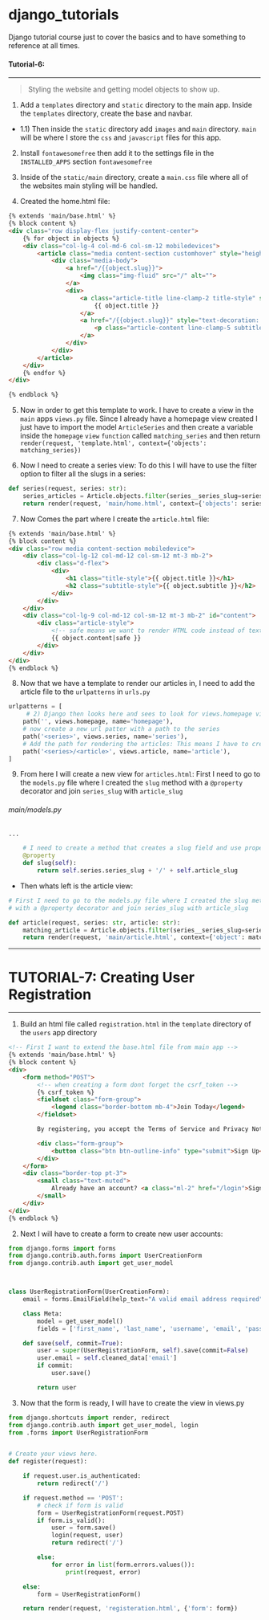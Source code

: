 # django_tutorials
Django tutorial course just to cover the basics and to have something to reference at all times.



#### Tutorial-6:
---


> Styling the website and getting model objects to show up.

1. Add a `templates` directory and `static` directory to the main app. Inside the `templates` directory, create the base and navbar.
- 1.1) Then inside the `static` directory add `images` and `main` directory. `main` will be where I store the `css` and `javascript` files for this app.

2. Install `fontawesomefree` then add it to the settings file in the `INSTALLED_APPS` section `fontawesomefree`

3. Inside of the `static/main` directory, create a `main.css` file where all of the websites main styling will be handled.

4. Created the home.html file:

```html
{% extends 'main/base.html' %}
{% block content %}
<div class="row display-flex justify-content-center">
    {% for object in objects %}
    <div class="col-lg-4 col-md-6 col-sm-12 mobiledevices">
        <article class="media content-section customhover" style="height: 95%;">
            <div class="media-body">
                <a href="/{{object.slug}}">
                    <img class="img-fluid" src="/" alt="">
                </a>
                <div>
                    <a class="article-title line-clamp-2 title-style" style="font-size:22px" href="/{{object.slug}}">
                        {{ object.title }}
                    </a>
                    <a href="/{{object.slug}}" style="text-decoration: none;">
                        <p class="article-content line-clamp-5 subtitle-style">{{ object.subtitle }}</p>
                    </a>
                </div>
            </div>
        </article>
    </div>
    {% endfor %}
</div>

{% endblock %}
```
5. Now in order to get this template to work. I have to create a view in the `main` apps `views.py` file. Since I already have a homepage view created I just have to import the model `ArticleSeries` and then create a variable inside the `homepage` `view` `function` called `matching_series` and then return `render(request, 'template.html', context={'objects': matching_series})`

6. Now I need to create a series view: To do this I will have to use the filter option to filter all the slugs in a series:

```python
def series(request, series: str):
    series_articles = Article.objects.filter(series__series_slug=series).all()
    return render(request, 'main/home.html', context={'objects': series_articles})

```
7. Now Comes the part where I create the `article.html` file:

```html
{% extends 'main/base.html' %}
{% block content %}
<div class="row media content-section mobiledevice">
    <div class="col-lg-12 col-md-12 col-sm-12 mt-3 mb-2">
        <div class="d-flex">
            <div>
                <h1 class="title-style">{{ object.title }}</h1>
                <h2 class="subtitle-style">{{ object.subtitle }}</h2>
            </div>
        </div>
    </div>
    <div class="col-lg-9 col-md-12 col-sm-12 mt-3 mb-2" id="content">
        <div class="article-style">
            <!-- safe means we want to render HTML code instead of text -->
            {{ object.content|safe }}
        </div>
    </div>
</div>
{% endblock %}

```

8. Now that we have a template to render our articles in, I need to add the article file to the `urlpatterns` in `urls.py`

```python
urlpatterns = [
     # 2) Django then looks here and sees to look for views.homepage view
    path('', views.homepage, name='homepage'),
    # now create a new url patter with a path to the series
    path('<series>', views.series, name='series'),
    # Add the path for rendering the articles: This means I have to create a articles view
    path('<series>/<article>', views.article, name='article'),
]
```

9. From here I will create a new view for `articles.html`: First I need to go to the `models.py` file where I created the `slug` method with a `@property` decorator and join `series_slug` with `article_slug`

###### main/models.py
```python
...

    # I need to create a method that creates a slug field and use property decorator
    @property
    def slug(self):
        return self.series.series_slug + '/' + self.article_slug

```

- Then whats left is the article view:

```python
# First I need to go to the models.py file where I created the slug method
# with a @property decorator and join series_slug with article_slug

def article(request, series: str, article: str):
    matching_article = Article.objects.filter(series__series_slug=series, article_slug=article).first() # instead of all get first instance
    return render(request, 'main/article.html', context={'object': matching_article})
```


---




# TUTORIAL-7: Creating User Registration
---


1. Build an html file called `registration.html` in the `template` directory of the `users` app directory

```html
<!-- First I want to extend the base.html file from main app -->
{% extends 'main/base.html' %}
{% block content %}
<div>
    <form method="POST">
        <!-- when creating a form dont forget the csrf_token -->
        {% csrf_token %}
        <fieldset class="form-group">
            <legend class="border-bottom mb-4">Join Today</legend>
        </fieldset>

        By registering, you accept the Terms of Service and Privacy Notice

        <div class="form-group">
            <button class="btn btn-outline-info" type="submit">Sign Up</button>
        </div>
    </form>
    <div class="border-top pt-3">
        <small class="text-muted">
            Already have an account? <a class="ml-2" href="/login">Sign In</a>
        </small>
    </div>
</div>
{% endblock %}

```

2. Next I will have to create a form to create new user accounts:

```python
from django.forms import forms
from django.contrib.auth.forms import UserCreationForm
from django.contrib.auth import get_user_model



class UserRegistrationForm(UserCreationForm):
    email = forms.EmailField(help_text="A valid email address required")

    class Meta:
        model = get_user_model()
        fields = ['first_name', 'last_name', 'username', 'email', 'password1', 'password2']

    def save(self, commit=True):
        user = super(UserRegistrationForm, self).save(commit=False)
        user.email = self.cleaned_data['email']
        if commit:
            user.save()

        return user

```

3. Now that the form is ready, I will have to create the view in views.py

```python
from django.shortcuts import render, redirect
from django.contrib.auth import get_user_model, login
from .forms import UserRegistrationForm


# Create your views here.
def register(request):

    if request.user.is_authenticated:
        return redirect('/')

    if request.method == 'POST':
        # check if form is valid
        form = UserRegistrationForm(request.POST)
        if form.is_valid():
            user = form.save()
            login(request, user)
            return redirect('/')

        else:
            for error in list(form.errors.values()):
                print(request, error)

    else:
        form = UserRegistrationForm()

    return render(request, 'registeration.html', {'form': form})

```
